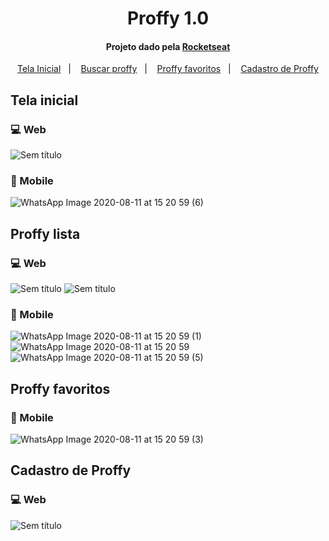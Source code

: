 <h1 align="center">
  Proffy 1.0
</h1>

<h4 align="center">
  Projeto dado pela <a href="https://rocketseat.com.br/"> Rocketseat </a>
</h4>


<p align="center">
  <a href="#tela-inicial">Tela Inicial</a>&nbsp;&nbsp;&nbsp;|&nbsp;&nbsp;&nbsp;
  <a href="#proffy-lista">Buscar proffy</a>&nbsp;&nbsp;&nbsp;|&nbsp;&nbsp;&nbsp;
  <a href="#proffy-favorito">Proffy favoritos</a>&nbsp;&nbsp;&nbsp;|&nbsp;&nbsp;&nbsp;
  <a href="#cadastro-de-proffy">Cadastro de Proffy</a>
</p>


##  Tela inicial

### 💻 Web
![Sem título](https://user-images.githubusercontent.com/28305012/89937631-bcd38e00-dbeb-11ea-859f-011f185006c6.png)

### 📱 Mobile
![WhatsApp Image 2020-08-11 at 15 20 59 (6)](https://user-images.githubusercontent.com/28305012/89937749-e7bde200-dbeb-11ea-9330-021c6a9f8fb0.jpeg)


##  Proffy lista

### 💻 Web
![Sem título](https://user-images.githubusercontent.com/28305012/89938325-ba256880-dbec-11ea-96e1-7be89346f684.png)
![Sem título](https://user-images.githubusercontent.com/28305012/89938089-6024a300-dbec-11ea-9fe3-e432fbbc5fd8.png)

### 📱 Mobile
![WhatsApp Image 2020-08-11 at 15 20 59 (1)](https://user-images.githubusercontent.com/28305012/89938479-ed67f780-dbec-11ea-8a91-3cd4d5c4f8a9.jpeg)
![WhatsApp Image 2020-08-11 at 15 20 59](https://user-images.githubusercontent.com/28305012/89938484-ef31bb00-dbec-11ea-8ca9-04f789ed6e7a.jpeg)
![WhatsApp Image 2020-08-11 at 15 20 59 (5)](https://user-images.githubusercontent.com/28305012/89937887-0fad4580-dbec-11ea-924f-582cd9d0104b.jpeg)


##  Proffy favoritos

### 📱 Mobile
![WhatsApp Image 2020-08-11 at 15 20 59 (3)](https://user-images.githubusercontent.com/28305012/89938550-08d30280-dbed-11ea-80c6-a30ee6e83caa.jpeg)


##  Cadastro de Proffy

### 💻 Web
![Sem título](https://user-images.githubusercontent.com/28305012/89938679-3b7cfb00-dbed-11ea-996b-4ef9b8ec9192.png)




